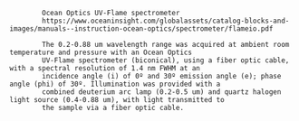 
            Ocean Optics UV-Flame spectrometer  
            https://www.oceaninsight.com/globalassets/catalog-blocks-and-images/manuals--instruction-ocean-optics/spectrometer/flameio.pdf
            
            The 0.2-0.88 um wavelength range was acquired at ambient room temperature and pressure with an Ocean Optics 
            UV-Flame spectrometer (biconical), using a fiber optic cable, with a spectral resolution of 1.4 nm FWHM at an 
            incidence angle (i) of 0º and 30º emission angle (e); phase angle (phi) of 30º. Illumination was provided with a 
            combined deuterium arc lamp (0.2-0.5 um) and quartz halogen light source (0.4-0.88 um), with light transmitted to 
            the sample via a fiber optic cable.            
        